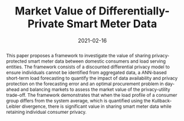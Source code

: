 ---
title: "Market Value of Differentially-Private Smart Meter Data"
collection: publications
permalink: /publication/2021-02-ISGT
abstract: 'This paper proposes a framework to investigate the value of sharing privacy-protected smart meter data between domestic consumers and load serving entities. The framework consists of a discounted differential privacy model to ensure individuals cannot be identified from aggregated data, a ANN-based short-term load forecasting to quantify the impact of data availability and privacy protection on the forecasting error and an optimal procurement problem in day-ahead and balancing markets to assess the market value of the privacy-utility trade-off. The framework demonstrates that when the load profile of a consumer group differs from the system average, which is quantified using the Kullback-Leibler divergence, there is significant value in sharing smart meter data while retaining individual consumer privacy.'
date: 2021-02-16
venue: '2021 IEEE Power & Energy Society Innovative Smart Grid Technologies Conference (ISGT)'
link: 'https://ieeexplore.ieee.org/abstract/document/9372228'
paperurl: '/files/pdf/research/ISGT.pdf'
code: 
citation: 'Chhachhi, S. and Teng, F., 2021, February. Market value of differentially-private smart meter data. In 2021 IEEE Power & Energy Society Innovative Smart Grid Technologies Conference (ISGT) (pp. 1-5). IEEE.'
---